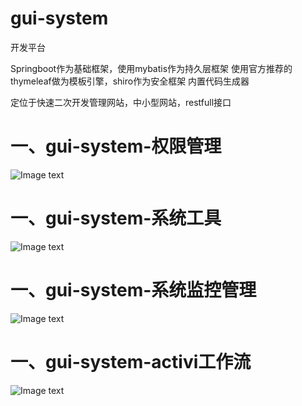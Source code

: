 # gui-system
开发平台

Springboot作为基础框架，使用mybatis作为持久层框架
使用官方推荐的thymeleaf做为模板引擎，shiro作为安全框架
内置代码生成器


定位于快速二次开发管理网站，中小型网站，restfull接口

# 一、gui-system-权限管理

![Image text](https://github.com/peiguihuang/gui-system/blob/master/img/%E6%9D%83%E9%99%90.png)

# 一、gui-system-系统工具

![Image text](https://github.com/peiguihuang/gui-system/blob/master/img/%E7%B3%BB%E7%BB%9F%E5%B7%A5%E5%85%B7.png)

# 一、gui-system-系统监控管理

![Image text](https://github.com/peiguihuang/gui-system/blob/master/img/%E7%B3%BB%E7%BB%9F%E7%9B%91%E6%8E%A7.png)

# 一、gui-system-activi工作流

![Image text](https://github.com/peiguihuang/gui-system/blob/master/img/%E5%B7%A5%E4%BD%9C%E6%B5%81.png)
